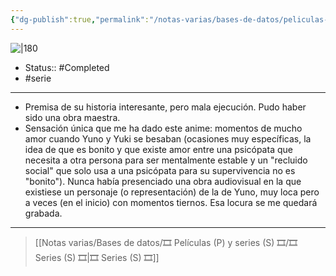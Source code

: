 ```yaml
---
{"dg-publish":true,"permalink":"/notas-varias/bases-de-datos/peliculas-p-y-series-s/s-mirai-nikki/"}
---
```



![|180](https://m.media-amazon.com/images/M/MV5BYWJkM2Q5MTYtZjg0Yy00YmQxLTg2ZTUtNDlhZGNiMDE2Y2FhXkEyXkFqcGdeQXVyNzA2Njk0NTk@._V1_SX300.jpg)

- Status:: #Completed 
- #serie 

---

- Premisa de su historia interesante, pero mala ejecución. Pudo haber sido una obra maestra.
- Sensación única que me ha dado este anime: momentos de mucho amor cuando Yuno y Yuki se besaban (ocasiones muy específicas, la idea de que es bonito y que existe amor entre una psicópata que necesita a otra persona para ser mentalmente estable y un "recluido social" que solo usa a una psicópata para su supervivencia no es "bonito"). Nunca había presenciado una obra audiovisual en la que existiese un personaje (o representación) de la de Yuno, muy loca pero a veces (en el inicio) con momentos tiernos. Esa locura se me quedará grabada.

---

> [[Notas varias/Bases de datos/🎞️ Películas (P) y series (S) 🎞️/🎞️ Series (S) 🎞️\|🎞️ Series (S) 🎞️]]